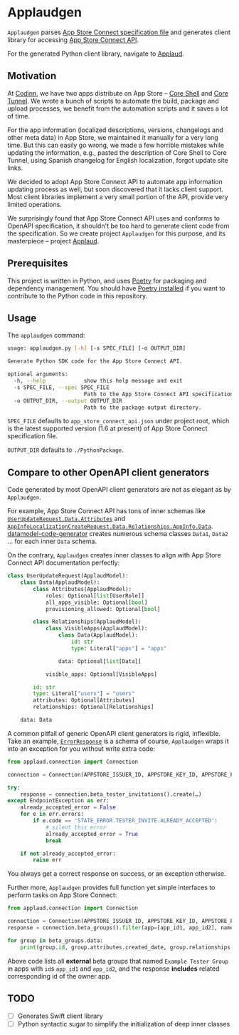 # Applaudgen

`Applaudgen` parses [App Store Connect specification file](https://developer.apple.com/sample-code/app-store-connect/app-store-connect-openapi-specification.zip) and generates client library for accessing [App Store Connect API](https://developer.apple.com/documentation/appstoreconnectapi).

For the generated Python client library, navigate to [Applaud](https://github.com/codinn/applaud).

## Motivation

At [Codinn](https://codinn.com), we have two apps distribute on App Store – [Core Shell](https://apps.apple.com/cn/app/core-shell/id1354319581?l=en&mt=12) and [Core Tunnel](https://apps.apple.com/cn/app/core-tunnel/id1354318707?l=en&mt=12). We wrote a bunch of scripts to automate the build, package and upload processes, we benefit from the automation scripts and it saves a lot of time.

For the app information (localized descriptions, versions, changelogs and other meta data) in App Store, we maintained it manually for a very long time. But this can easily go wrong, we made a few horrible mistakes while updating the information, e.g., pasted the description of Core Shell to Core Tunnel, using Spanish changelog for English localization, forgot update site links.

We decided to adopt App Store Connect API to automate app information updating process as well, but soon discovered that it lacks client support. Most client libraries implement a very small portion of the API, provide very limited operations.

We surprisingly found that App Store Connect API uses and conforms to OpenAPI specification, it shouldn't be too hard to generate client code from the specification. So we create project `Applaudgen` for this purpose, and its masterpiece – project [Applaud](https://github.com/codinn/applaud).

## Prerequisites

This project is written in Python, and uses [Poetry](https://python-poetry.org/) for packaging and dependency management. You should have [Poetry installed](https://python-poetry.org/docs/#installation) if you want to contribute to the Python code in this repository.

## Usage

The `applaudgen` command:
```bash
usage: applaudgen.py [-h] [-s SPEC_FILE] [-o OUTPUT_DIR]

Generate Python SDK code for the App Store Connect API.

optional arguments:
  -h, --help            show this help message and exit
  -s SPEC_FILE, --spec SPEC_FILE
                        Path to the App Store Connect API specification file.
  -o OUTPUT_DIR, --output OUTPUT_DIR
                        Path to the package output directory.
```

`SPEC_FILE` defaults to `app_store_connect_api.json` under project root, which is the latest supported version (1.6 at present) of App Store Connect specification file.

`OUTPUT_DIR` defaults to `./PythonPackage`.

## Compare to other OpenAPI client generators

Code generated by most OpenAPI client generators are not as elegant as by `Applaudgen`.

For example, App Store Connect API has tons of inner schemas like [`UserUpdateRequest.Data.Attributes`](https://developer.apple.com/documentation/appstoreconnectapi/userupdaterequest/data/attributes) and [`AppInfoLocalizationCreateRequest.Data.Relationships.AppInfo.Data`](https://developer.apple.com/documentation/appstoreconnectapi/appinfolocalizationcreaterequest/data/relationships/appinfo/data). [datamodel-code-generator](https://github.com/koxudaxi/datamodel-code-generator) creates numerous schema classes `Data1`, `Data2` … for each inner `Data` schema.

On the contrary, `Applaudgen` creates inner classes to align with App Store Connect API documentation perfectly:
```python
class UserUpdateRequest(ApplaudModel):
    class Data(ApplaudModel):
        class Attributes(ApplaudModel):
            roles: Optional[list[UserRole]]
            all_apps_visible: Optional[bool]
            provisioning_allowed: Optional[bool]

        class Relationships(ApplaudModel):
            class VisibleApps(ApplaudModel):
                class Data(ApplaudModel):
                    id: str
                    type: Literal["apps"] = "apps"

                data: Optional[list[Data]]

            visible_apps: Optional[VisibleApps]

        id: str
        type: Literal["users"] = "users"
        attributes: Optional[Attributes]
        relationships: Optional[Relationships]

    data: Data
```

A common pitfall of generic OpenAPI client generators is rigid, inflexible. Take an example, [`ErrorResponse`](https://developer.apple.com/documentation/appstoreconnectapi/errorresponse) is a schema of course, `Applaudgen` wraps it into an exception for you without write extra code:

```python
from applaud.connection import Connection

connection = Connection(APPSTORE_ISSUER_ID, APPSTORE_KEY_ID, APPSTORE_PRIVATE_KEY)

try:
    response = connection.beta_tester_invitations().create(…)
except EndpointException as err:
    already_accepted_error = False
    for e in err.errors:
        if e.code == 'STATE_ERROR.TESTER_INVITE.ALREADY_ACCEPTED':
            # silent this error
            already_accepted_error = True
            break

    if not already_accepted_error:
        raise err
```

You always get a correct response on success, or an exception otherwise.


Further more, `Applaudgen` provides full function yet simple interfaces to perform tasks on App Store Connect:
```python
from applaud.connection import Connection

connection = Connection(APPSTORE_ISSUER_ID, APPSTORE_KEY_ID, APPSTORE_PRIVATE_KEY)
response = connection.beta_groups().filter(app=[app_id1, app_id2], name="Example Tester Group", is_internal_group=False).include(BetaGroupsEndpoint.Include.APP).get()

for group in beta_groups.data:
    print(group.id, group.attributes.created_date, group.relationships.app.data.id)
```

Above code lists all **external** beta groups that named `Example Tester Group` in apps with `id`s `app_id1` and `app_id2`, and the response **includes** related corresponding id of the owner app.

## TODO

- [ ] Generates Swift client library
- [ ] Python syntactic sugar to simplify the initialization of deep inner classes

